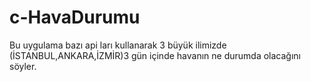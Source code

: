 # c-HavaDurumu
Bu uygulama bazı api ları kullanarak 3 büyük ilimizde (İSTANBUL,ANKARA,İZMİR)3 gün içinde havanın ne durumda olacağını söyler.

